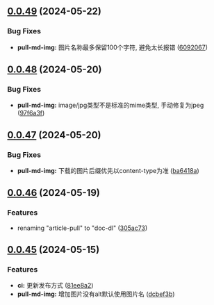 ## [0.0.49](https://github.com/gxr404/doc-dl/compare/v0.0.48...v0.0.49) (2024-05-22)


### Bug Fixes

* **pull-md-img:** 图片名称最多保留100个字符, 避免太长报错 ([6092067](https://github.com/gxr404/doc-dl/commit/6092067622f3e694557061fce94577563c493a99))



## [0.0.48](https://github.com/gxr404/doc-dl/compare/v0.0.47...v0.0.48) (2024-05-20)


### Bug Fixes

* **pull-md-img:** image/jpg类型不是标准的mime类型, 手动修复为jpeg ([97f6a3f](https://github.com/gxr404/doc-dl/commit/97f6a3fefec25c2c5823b7f817ef6fe783cc1a8e))



## [0.0.47](https://github.com/gxr404/doc-dl/compare/v0.0.46...v0.0.47) (2024-05-20)


### Bug Fixes

* **pull-md-img:** 下载的图片后缀优先以content-type为准 ([ba6418a](https://github.com/gxr404/doc-dl/commit/ba6418aba0107106050694e4350bcd503a4daa8a))



## [0.0.46](https://github.com/gxr404/doc-dl/compare/v0.0.45...v0.0.46) (2024-05-19)


### Features

* renaming  "article-pull"  to "doc-dl" ([305ac73](https://github.com/gxr404/doc-dl/commit/305ac73b889d4edcd5b697e0956412beaf089840))



## [0.0.45](https://github.com/gxr404/doc-dl/compare/v0.0.44...v0.0.45) (2024-05-15)


### Features

* **ci:** 更新发布方式 ([81ee8a2](https://github.com/gxr404/doc-dl/commit/81ee8a2992cae884e81ded6b4a06cb3d9d4c1100))
* **pull-md-img:** 增加图片没有alt默认使用图片名 ([dcbef3b](https://github.com/gxr404/doc-dl/commit/dcbef3b24e2500724d1e2c012708656daa019fbb))



